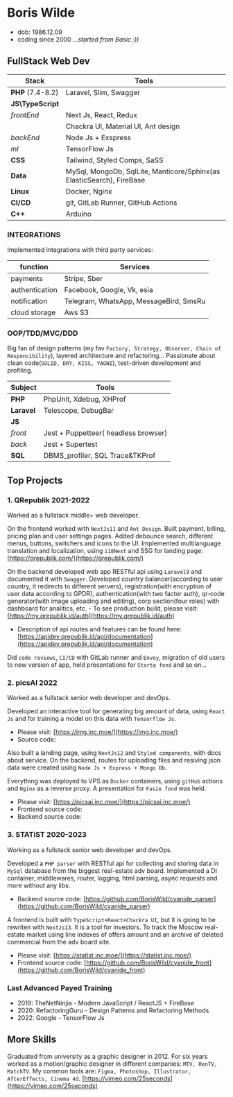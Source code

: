 # Boris Wilde
- dob: 1986.12.09
- coding since 2000 *...started from Basic :))*

## FullStack Web Dev
| Stack      | Tools |
| ----------- | ----------- |
| **PHP** (7.4-8.2)| Laravel, Slim, Swagger       |
| **JS\TypeScript**                  |          |
|  *frontEnd*     | Next Js, React, Redux         |
|                     | Chackra UI, Material UI, Ant design         |
|  *backEnd*      | Node Js + Exspress                 |
|  *ml*           | TensorFlow Js
|  **CSS**        | Tailwind, Styled Comps, SaSS                 |
|  **Data**       | MySql, MongoDb, SqlLite, Manticore/Sphinx(as ElasticSearch), FireBase                 |
|  **Linux**      | Docker, Nginx                 |
| **CI/CD**| git, GitLab Runner, GitHub Actions |
| **C++**| Arduino|



### INTEGRATIONS

Implemented integrations with third party services:

| function | Services|
|-----|-----|
| payments | Stripe, Sber |
| authentication   | Facebook, Google, Vk, esia
| notification | Telegram, WhatsApp, MessageBird, SmsRu
| cloud storage| Aws S3


### OOP/TDD/MVC/DDD

Big fan of design patterns (my fav `Factory, Strategy, Observer, Chain of Responcibility`), layered architecture and refactoring...
Passionate about clean code(`SOLID, DRY, KISS, YAGNI`), test-driven development and profiling.
 
 | Subject | Tools |
 |-----|-----|
 | **PHP** | PhpUnit, Xdebug, XHProf |
 | **Laravel**| Telescope, DebugBar |
 | **JS**  | |
 | *front* | Jest + Puppetteer( headless browser) |
 | *back* | Jest + Supertest |
 | **SQL** | DBMS_profiler, SQL Trace&TKProf|
 
## Top Projects
### 1. QRepublik 2021-2022 
 
   Worked as a fullstack middle+ web developer. 
   
   On the frontend worked with `NextJs11` and `Ant Design`. Built payment, billing, pricing plan and user settings pages. Added debounce search, different menus, buttons, switchers and icons to the UI. Implemented multilanguage translation and localization, using `i18Next` and SSG for landing page:  [https://qrepublik.com/](https://qrepublik.com/)
   
   On the backend developed web app RESTful api using `Laravel9` and documented it with `Swagger`. Developed country balancer(according to user country, it redirects to different servers), registration(with encryption of user data according to GPDR), authentication(with two factor auth), qr-code generator(with image uploading and editing), corp section(four roles) with dashboard for analitics, etc. 
      - To see production build, please visit: [https://my.qrepublik.id/auth](https://my.qrepublik.id/auth) 
   - Description of api routes and features can be found here:  [https://apidev.qrepublik.id/api/documentation](https://apidev.qrepublik.id/api/documentation)
   
   Did `code reviews`, `CI/CD` with GitLab runner and `Envoy`, migration of old users to new version of app, held presentations for `Starta fond` and so on...
 
### 2. picsAI 2022
 
  Worked as a fullstack senior web developer and devOps.
 
  Developed an interactive tool for generating big amount of data, using `React Js` and for training a model on this data with `Tensorflow Js`. 
 - Please visit: [https://img.inc.moe/](https://img.inc.moe/) 
 - Source code: 
 
  Also built a landing page, using `NextJs12` and `Styled components`, with docs about service. On the backend, routes for uploading files and resiving json data were created using `Node Js + Express + Mongo Db`. 
 
  Everything was deployed to VPS as `Docker` containers, using `gitHub` actions and `Nginx` as a reverse proxy. A presentation for `Fasie fond` was held.
 - Please visit: [https://picsai.inc.moe/](https://picsai.inc.moe/) 
 - Frontend source code: 
 - Backend source code: 
 
### 3. STATiST 2020-2023

Working as a fullstack senior web developer and devOps.

Developed a `PHP parser` with RESTful api for collecting and storing data in `MySql` database from the biggest real-estate adv board. Implemented a DI container, middlewares, router, logging, html parsing, async requests and more without any libs.
- Backend source code: [https://github.com/BorisWild/cyanide_parser](https://github.com/BorisWild/cyanide_parser)

A frontend is built with `TypeScript+React+Chackra UI`, but it is going to be rewriten with `NextJs13`. It is a tool for investors. To track the Moscow real-estate market using line indexes of offers amount and an archive of deleted commercial from the adv board site.
- Please visit: [https://statist.inc.moe/](https://statist.inc.moe/) 
- Frontend source code: [https://github.com/BorisWild/cyanide_front](https://github.com/BorisWild/cyanide_front)

### Last Advanced Payed Training
 - 2019: TheNetNinjia - Modern JavaScript / ReactJS + FireBase
 - 2020: RefactoringGuru - Design Patterns and Refactoring Methods
 - 2022: Google - TensorFlow Js

## More Skills

Graduated from university as a graphic designer in 2012. For six years worked as a motion/graphic designer in different companies: `MTV, RenTV, MatchTV`. My common tools are: `Figma, Photoshop, Illustrator, AfterEffects, Cinema 4d`. [https://vimeo.com/25seconds](https://vimeo.com/25seconds) 
 
 
 
 
 
 
 
 
